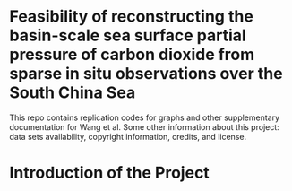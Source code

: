 # Feasibility of reconstructing the basin-scale sea surface partial pressure of carbon dioxide from sparse in situ observations over the South China Sea
This repo contains replication codes for graphs and other supplementary documentation for Wang et al. Some other information about this project: data sets availability, copyright information, credits, and license.
# Introduction of the Project
